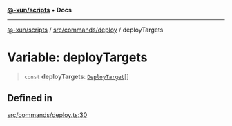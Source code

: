 [**@-xun/scripts**](../../../../README.md) • **Docs**

***

[@-xun/scripts](../../../../README.md) / [src/commands/deploy](../README.md) / deployTargets

# Variable: deployTargets

> `const` **deployTargets**: [`DeployTarget`](../enumerations/DeployTarget.md)[]

## Defined in

[src/commands/deploy.ts:30](https://github.com/Xunnamius/xscripts/blob/98c638c52caf3664112e7ea66eccd36ad205df77/src/commands/deploy.ts#L30)
